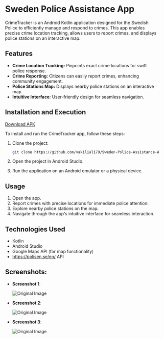 
# Sweden Police Assistance App

CrimeTracker is an Android Kotlin application designed for the Swedish Police to efficiently manage and respond to crimes. This app enables precise crime location tracking, allows users to report crimes, and displays police stations on an interactive map.

## Features

- **Crime Location Tracking:** Pinpoints exact crime locations for swift police response.
- **Crime Reporting:** Citizens can easily report crimes, enhancing community engagement.
- **Police Stations Map:** Displays nearby police stations on an interactive map.
- **Intuitive Interface:** User-friendly design for seamless navigation.

## Installation and Execution

[Download APK](Sweden-Police.apk)

To install and run the CrimeTracker app, follow these steps:

1. Clone the project:
   ```bash
   git clone https://github.com/vakiliali79/Sweden-Police-Assistance-Android.git
   ```

2. Open the project in Android Studio.

3. Run the application on an Android emulator or a physical device.

## Usage

1. Open the app.
2. Report crimes with precise locations for immediate police attention.
3. Explore nearby police stations on the map.
4. Navigate through the app's intuitive interface for seamless interaction.

## Technologies Used

- Kotlin
- Android Studio
- Google Maps API (for map functionality)
- https://polisen.se/en/ API


## Screenshots:

- **Screenshot 1**:

  ![Original Image](screenshots/1.jpg)

- **Screenshot 2**:

  ![Original Image](screenshots/2.jpg)

- **Screenshot 3**:

  ![Original Image](screenshots/3.jpg)
